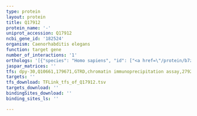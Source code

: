 ```yaml
---
type: protein
layout: protein
title: Q17912
protein_name: '-'
uniprot_accession: Q17912
ncbi_gene_id: '182524'
organism: Caenorhabditis elegans
function: target gene
number_of_interactions: '1'
orthologs: '[{"species": "Homo sapiens", "id": ["<a href=\"/protein/b7zaq6\">B7ZAQ6</a>", "<a href=\"/protein/p0cg08\">P0CG08</a>"]}, {"species": "Mus musculus", "id": ["<a href=\"/protein/q8bs95\">Q8BS95</a>"]}, {"species": "Rattus norvegicus", "id": ["<a href=\"/protein/f1ltd0\">F1LTD0</a>"]}, {"species": "Drosophila melanogaster", "id": ["<a href=\"/protein/q3zan1\">Q3ZAN1</a>"]}, {"species": "Danio rerio", "id": ["<a href=\"/protein/e7fb29\">E7FB29</a>"]}]'
jaspar_matrices: ''
tfs: dpy-30,Q10661,179671,GTRD,chromatin immunoprecipitation assay,27924024%5Buid%5D,No
targets: ''
tfs_download: TFLink_tfs_of_Q17912.tsv
targets_download: ''
bindingSites_download: ''
binding_sites_ls: ''

---
```

